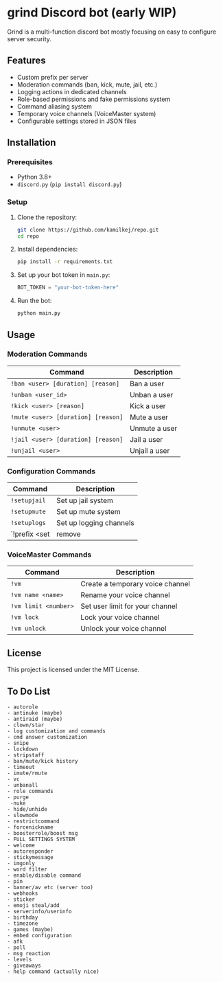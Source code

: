 # grind Discord bot (early WIP)
Grind is a multi-function discord bot mostly focusing on easy to configure server security.

## Features
- Custom prefix per server
- Moderation commands (ban, kick, mute, jail, etc.)
- Logging actions in dedicated channels
- Role-based permissions and fake permissions system
- Command aliasing system
- Temporary voice channels (VoiceMaster system)
- Configurable settings stored in JSON files

## Installation
### Prerequisites
- Python 3.8+
- `discord.py` (`pip install discord.py`)

### Setup
1. Clone the repository:
   ```sh
   git clone https://github.com/kamilkej/repo.git
   cd repo
   ```
2. Install dependencies:
   ```sh
   pip install -r requirements.txt
   ```
3. Set up your bot token in `main.py`:
   ```python
   BOT_TOKEN = "your-bot-token-here"
   ```
4. Run the bot:
   ```sh
   python main.py
   ```

## Usage
### Moderation Commands
| Command | Description |
|---------|-------------|
| `!ban <user> [duration] [reason]` | Ban a user |
| `!unban <user_id>` | Unban a user |
| `!kick <user> [reason]` | Kick a user |
| `!mute <user> [duration] [reason]` | Mute a user |
| `!unmute <user>` | Unmute a user |
| `!jail <user> [duration] [reason]` | Jail a user |
| `!unjail <user>` | Unjail a user |

### Configuration Commands
| Command | Description |
|---------|-------------|
| `!setupjail` | Set up jail system |
| `!setupmute` | Set up mute system |
| `!setuplogs` | Set up logging channels |
| `!prefix <set|remove|list> [new_prefix]` | Manage bot prefix |

### VoiceMaster Commands
| Command | Description |
|---------|-------------|
| `!vm` | Create a temporary voice channel |
| `!vm name <name>` | Rename your voice channel |
| `!vm limit <number>` | Set user limit for your channel |
| `!vm lock` | Lock your voice channel |
| `!vm unlock` | Unlock your voice channel |

## License
This project is licensed under the MIT License.


## To Do List
```- cogs (spaghetti code)
- autorole
- antinuke (maybe)
- antiraid (maybe)
- clown/star
- log customization and commands
- cmd answer customization
- snipe
- lockdown
- stripstaff
- ban/mute/kick history
- timeout
- imute/rmute
- vc
- unbanall
- role commands
- purge
 -nuke
- hide/unhide
- slowmode
- restrictcommand
- forcenickname
- boosterrole/boost msg
- FULL SETTINGS SYSTEM
- welcome
- autoresponder
- stickymessage
- imgonly
- word filter
- enable/disable command
- pin
- banner/av etc (server too)
- webhooks
- sticker
- emoji steal/add
- serverinfo/userinfo
- birthday
- timezone
- games (maybe)
- embed configuration
- afk
- poll
- msg reaction
- levels
- giveaways
- help command (actually nice)
```


